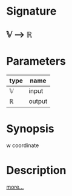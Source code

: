 # Signature
## 𝕍 ⟶ ℝ

# Parameters

| type | name |
|------|------|
|𝕍|input|
|ℝ|output|

# Synopsis
w coordinate

# Description

[more...](https://www.tomdalling.com/blog/modern-opengl/explaining-homogenous-coordinates-and-projective-geometry/)